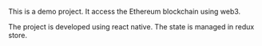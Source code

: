 This is a demo project. It access the Ethereum blockchain using web3.

The project is developed using react native. The state is managed in redux store.
